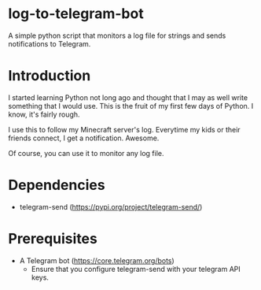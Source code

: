 # log-to-telegram-bot
A simple python script that monitors a log file for strings and sends notifications to Telegram.

# Introduction
I started learning Python not long ago and thought that I may as well write something that I would use. This is the fruit of my first few days of Python. I know, it's fairly rough.

I use this to follow my Minecraft server's log. Everytime my kids or their friends connect, I get a notification. Awesome.

Of course, you can use it to monitor any log file.

# Dependencies
- telegram-send (https://pypi.org/project/telegram-send/)

# Prerequisites
- A Telegram bot (https://core.telegram.org/bots)
	- Ensure that you configure telegram-send with your telegram API keys.
